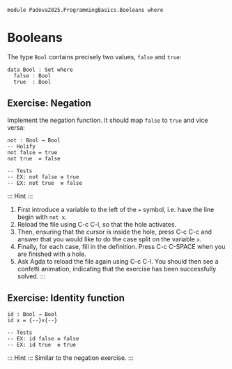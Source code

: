```
module Padova2025.ProgrammingBasics.Booleans where
```

# Booleans

The type `Bool` contains precisely two values, `false` and `true`:

```
data Bool : Set where
  false : Bool
  true  : Bool
```


## Exercise: Negation

Implement the negation function. It should map `false` to `true` and vice
versa:

```
not : Bool → Bool
-- Holify
not false = true
not true  = false

-- Tests
-- EX: not false ≡ true
-- EX: not true  ≡ false
```

::: Hint :::
1. First introduce a variable to the left of the `=` symbol, i.e. have the line
   begin with `not x`.
2. Reload the file using C-c C-l, so that the hole activates.
3. Then, ensuring that the cursor is inside the hole, press C-c C-c and answer
   that you would like to do the case split on the variable `x`.
4. Finally, for each case, fill in the definition. Press C-c C-SPACE when you
   are finished with a hole.
5. Ask Agda to reload the file again using C-c C-l. You should then see
   a confetti animation, indicating that the exercise has been successfully solved.
:::


## Exercise: Identity function

```
id : Bool → Bool
id x = {--}x{--}

-- Tests
-- EX: id false ≡ false
-- EX: id true  ≡ true
```

::: Hint :::
Similar to the negation exercise.
:::

